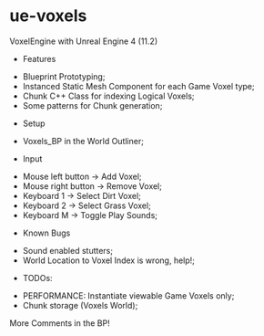 # ue-voxels
VoxelEngine with Unreal Engine 4 (11.2)

* Features
 - Blueprint Prototyping;
 - Instanced Static Mesh Component for each Game Voxel type;
 - Chunk C++ Class for indexing Logical Voxels;
 - Some patterns for Chunk generation;
 
* Setup
 - Voxels_BP in the World Outliner;

* Input
 - Mouse left button -> Add Voxel;
 - Mouse right button -> Remove Voxel;
 - Keyboard 1 -> Select Dirt Voxel;
 - Keyboard 2 -> Select Grass Voxel;
 - Keyboard M -> Toggle Play Sounds;

* Known Bugs
 - Sound enabled stutters;
 - World Location to Voxel Index is wrong, help!;

* TODOs:
 - PERFORMANCE: Instantiate viewable Game Voxels only;
 - Chunk storage (Voxels World);

More Comments in the BP!
